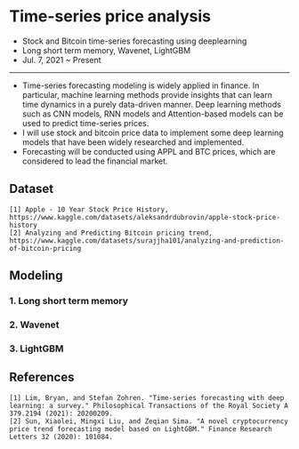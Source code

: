 # Time-series price analysis
- Stock and Bitcoin time-series forecasting using deeplearning
- Long short term memory, Wavenet, LightGBM
- Jul. 7, 2021 ~ Present

---------------------------------
- Time-series forecasting modeling is widely applied in finance. In particular, machine learning methods provide insights that can learn time dynamics in a purely data-driven manner. Deep learning methods such as CNN models, RNN models and Attention-based models can be used to predict time-series prices.
- I will use stock and bitcoin price data to implement some deep learning models that have been widely researched and implemented.
- Forecasting will be conducted using APPL and BTC prices, which are considered to lead the financial market.

## Dataset
```
[1] Apple - 10 Year Stock Price History, https://www.kaggle.com/datasets/aleksandrdubrovin/apple-stock-price-history
[2] Analyzing and Predicting Bitcoin pricing trend, https://www.kaggle.com/datasets/surajjha101/analyzing-and-prediction-of-bitcoin-pricing
```
## Modeling
### 1. Long short term memory

### 2. Wavenet

### 3. LightGBM

## References
```
[1] Lim, Bryan, and Stefan Zohren. "Time-series forecasting with deep learning: a survey." Philosophical Transactions of the Royal Society A 379.2194 (2021): 20200209.
[2] Sun, Xiaolei, Mingxi Liu, and Zeqian Sima. "A novel cryptocurrency price trend forecasting model based on LightGBM." Finance Research Letters 32 (2020): 101084.
```


